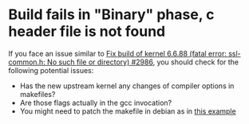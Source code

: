 # Build fails in "Binary" phase, c header file is not found

If you face an issue similar to [Fix build of kernel 6.6.88 (fatal error: ssl-common.h: No such file or directory) #2986](https://github.com/gardenlinux/gardenlinux/issues/2986), you should check for the following potential issues:

- Has the new upstream kernel any changes of compiler options in makefiles?
- Are those flags actually in the gcc invocation?
- You might need to patch the makefile in debian as in [this example](https://github.com/gardenlinux/package-linux/pull/114/files)
